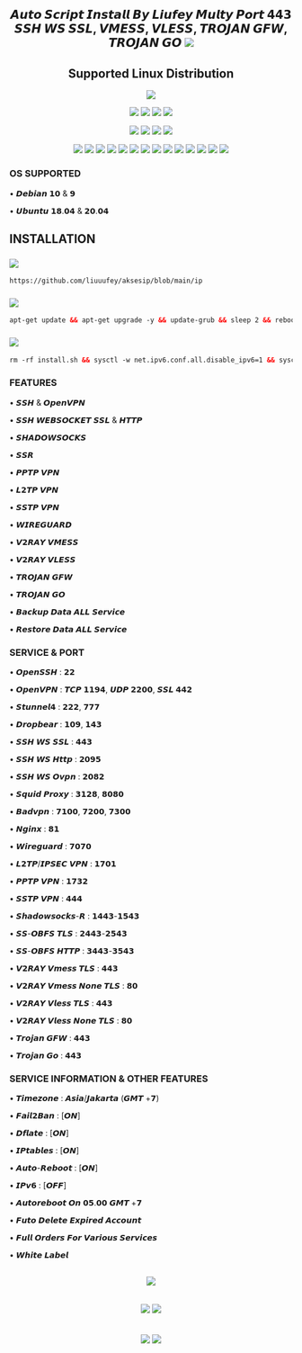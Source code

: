 <h2 align="center">
𝘼𝙪𝙩𝙤 𝙎𝙘𝙧𝙞𝙥𝙩 𝙄𝙣𝙨𝙩𝙖𝙡𝙡 𝘽𝙮 𝙇𝙞𝙪𝙛𝙚𝙮
𝙈𝙪𝙡𝙩𝙮 𝙋𝙤𝙧𝙩 𝟰𝟰𝟯
𝙎𝙎𝙃 𝙒𝙎 𝙎𝙎𝙇, 𝙑𝙈𝙀𝙎𝙎, 𝙑𝙇𝙀𝙎𝙎, 𝙏𝙍𝙊𝙅𝘼𝙉 𝙂𝙁𝙒, 𝙏𝙍𝙊𝙅𝘼𝙉 𝙂𝙊
<img src="https://img.shields.io/badge/Version-2.0.0-blue.svg"></h2>

</p> 
<h2 align="center"> Supported Linux Distribution</h2>
<p align="center"><img src="https://d33wubrfki0l68.cloudfront.net/5911c43be3b1da526ed609e9c55783d9d0f6b066/9858b/assets/img/debian-ubuntu-hover.png"></p> 
<p align="center"><img src="https://img.shields.io/static/v1?style=for-the-badge&logo=debian&label=Debian%209&message=Stretch&color=purple"> <img src="https://img.shields.io/static/v1?style=for-the-badge&logo=debian&label=Debian%2010&message=Buster&color=purple">  <img src="https://img.shields.io/static/v1?style=for-the-badge&logo=ubuntu&label=Ubuntu%2018&message=Lts&color=red"> <img src="https://img.shields.io/static/v1?style=for-the-badge&logo=ubuntu&label=Ubuntu%2020&message=Lts&color=red">
</p>

<p align="center"><img src="https://img.shields.io/badge/Service-SSH_Websocket-success.svg">  <img src= "https://img.shields.io/badge/Service-SSTP_VPN-success.svg">  <img src= "https://img.shields.io/badge/Service-L2TP_VPN-success.svg">  <img src= "https://img.shields.io/badge/Service-PPTP_VPN-success.svg">
<p align="center"><img src="https://img.shields.io/badge/Service-SSH_OpenSSH-success.svg">  <img src="https://img.shields.io/badge/Service-SSH_Dropbear-success.svg">  <img src="https://img.shields.io/badge/Service-BadVPN-success.svg">  <img src="https://img.shields.io/badge/Service-Stunnel-success.svg">  <img src="https://img.shields.io/badge/Service-OpenVPN-success.svg">  <img src="https://img.shields.io/badge/Service-Squid3-success.svg">  <img   src="https://img.shields.io/badge/Service-Webmin-success.svg">  <img
src="https://img.shields.io/badge/Service-V2RAY_vmess-success.svg"> <img
src="https://img.shields.io/badge/Service-V2RAY_vless-success.svg"> <img src= "https://img.shields.io/badge/Service-SSR-success.svg">  <img src="https://img.shields.io/badge/Service-Trojan_GFW-success.svg">  <img src="https://img.shields.io/badge/Service-Trojan_Go-success.svg"> <img src="https://img.shields.io/badge/Service-WireGuard-success.svg">  <img src= "https://img.shields.io/badge/Service-Shadowsocks-success.svg">  

### OS SUPPORTED

• 𝘿𝙚𝙗𝙞𝙖𝙣 𝟭𝟬 & 𝟵

• 𝙐𝙗𝙪𝙣𝙩𝙪 𝟭𝟴.𝟬𝟰 & 𝟮𝟬.𝟬𝟰

## INSTALLATION

###  <img src="https://img.shields.io/badge/Akses-IP%20-green"> 
```html
https://github.com/liuuufey/aksesip/blob/main/ip
```

###  <img src="https://img.shields.io/badge/Gas-Update%20-green"> 
```html
apt-get update && apt-get upgrade -y && update-grub && sleep 2 && reboot
```
  
###  <img src="https://img.shields.io/badge/Gas-keunnnn%20-green">
```html
rm -rf install.sh && sysctl -w net.ipv6.conf.all.disable_ipv6=1 && sysctl -w net.ipv6.conf.default.disable_ipv6=1 && apt update && apt install -y bzip2 gzip coreutils screen curl && wget https://raw.githubusercontent.com/liuuufey/jhoy/main/install.sh && chmod +x install.sh && screen -S install ./install.sh
```

### FEATURES

• 𝙎𝙎𝙃 & 𝙊𝙥𝙚𝙣𝙑𝙋𝙉

• 𝙎𝙎𝙃 𝙒𝙀𝘽𝙎𝙊𝘾𝙆𝙀𝙏 𝙎𝙎𝙇 & 𝙃𝙏𝙏𝙋

• 𝙎𝙃𝘼𝘿𝙊𝙒𝙎𝙊𝘾𝙆𝙎

• 𝙎𝙎𝙍

• 𝙋𝙋𝙏𝙋 𝙑𝙋𝙉

• 𝙇𝟮𝙏𝙋 𝙑𝙋𝙉

• 𝙎𝙎𝙏𝙋 𝙑𝙋𝙉

• 𝙒𝙄𝙍𝙀𝙂𝙐𝘼𝙍𝘿

• 𝙑𝟮𝙍𝘼𝙔 𝙑𝙈𝙀𝙎𝙎 

• 𝙑𝟮𝙍𝘼𝙔 𝙑𝙇𝙀𝙎𝙎

• 𝙏𝙍𝙊𝙅𝘼𝙉 𝙂𝙁𝙒

• 𝙏𝙍𝙊𝙅𝘼𝙉 𝙂𝙊

• 𝘽𝙖𝙘𝙠𝙪𝙥 𝘿𝙖𝙩𝙖 𝘼𝙇𝙇 𝙎𝙚𝙧𝙫𝙞𝙘𝙚

• 𝙍𝙚𝙨𝙩𝙤𝙧𝙚 𝘿𝙖𝙩𝙖 𝘼𝙇𝙇 𝙎𝙚𝙧𝙫𝙞𝙘𝙚

### SERVICE & PORT

• 𝙊𝙥𝙚𝙣𝙎𝙎𝙃                 : 𝟮𝟮

• 𝙊𝙥𝙚𝙣𝙑𝙋𝙉                 : 𝙏𝘾𝙋 𝟭𝟭𝟵𝟰, 𝙐𝘿𝙋 𝟮𝟮𝟬𝟬, 𝙎𝙎𝙇 𝟰𝟰𝟮

• 𝙎𝙩𝙪𝙣𝙣𝙚𝙡𝟰                : 𝟮𝟮𝟮, 𝟳𝟳𝟳

• 𝘿𝙧𝙤𝙥𝙗𝙚𝙖𝙧                : 𝟭𝟬𝟵, 𝟭𝟰𝟯

• 𝙎𝙎𝙃 𝙒𝙎 𝙎𝙎𝙇              : 𝟰𝟰𝟯

• 𝙎𝙎𝙃 𝙒𝙎 𝙃𝙩𝙩𝙥             : 𝟮𝟬𝟵𝟱

• 𝙎𝙎𝙃 𝙒𝙎 𝙊𝙫𝙥𝙣             : 𝟮𝟬𝟴𝟮

• 𝙎𝙦𝙪𝙞𝙙 𝙋𝙧𝙤𝙭𝙮             : 𝟯𝟭𝟮𝟴, 𝟴𝟬𝟴𝟬

• 𝘽𝙖𝙙𝙫𝙥𝙣                  : 𝟳𝟭𝟬𝟬, 𝟳𝟮𝟬𝟬, 𝟳𝟯𝟬𝟬

• 𝙉𝙜𝙞𝙣𝙭                   : 𝟴𝟭

• 𝙒𝙞𝙧𝙚𝙜𝙪𝙖𝙧𝙙               : 𝟳𝟬𝟳𝟬

• 𝙇𝟮𝙏𝙋/𝙄𝙋𝙎𝙀𝘾 𝙑𝙋𝙉          : 𝟭𝟳𝟬𝟭

• 𝙋𝙋𝙏𝙋 𝙑𝙋𝙉                : 𝟭𝟳𝟯𝟮

• 𝙎𝙎𝙏𝙋 𝙑𝙋𝙉                : 𝟰𝟰𝟰

• 𝙎𝙝𝙖𝙙𝙤𝙬𝙨𝙤𝙘𝙠𝙨-𝙍           : 𝟭𝟰𝟰𝟯-𝟭𝟱𝟰𝟯

• 𝙎𝙎-𝙊𝘽𝙁𝙎 𝙏𝙇𝙎             : 𝟮𝟰𝟰𝟯-𝟮𝟱𝟰𝟯

• 𝙎𝙎-𝙊𝘽𝙁𝙎 𝙃𝙏𝙏𝙋            : 𝟯𝟰𝟰𝟯-𝟯𝟱𝟰𝟯

• 𝙑𝟮𝙍𝘼𝙔 𝙑𝙢𝙚𝙨𝙨 𝙏𝙇𝙎         : 𝟰𝟰𝟯

• 𝙑𝟮𝙍𝘼𝙔 𝙑𝙢𝙚𝙨𝙨 𝙉𝙤𝙣𝙚 𝙏𝙇𝙎    : 𝟴𝟬

• 𝙑𝟮𝙍𝘼𝙔 𝙑𝙡𝙚𝙨𝙨 𝙏𝙇𝙎         : 𝟰𝟰𝟯

• 𝙑𝟮𝙍𝘼𝙔 𝙑𝙡𝙚𝙨𝙨 𝙉𝙤𝙣𝙚 𝙏𝙇𝙎    : 𝟴𝟬

• 𝙏𝙧𝙤𝙟𝙖𝙣 𝙂𝙁𝙒              : 𝟰𝟰𝟯

• 𝙏𝙧𝙤𝙟𝙖𝙣 𝙂𝙤               : 𝟰𝟰𝟯

 ### SERVICE INFORMATION & OTHER FEATURES

• 𝙏𝙞𝙢𝙚𝙯𝙤𝙣𝙚                : 𝘼𝙨𝙞𝙖/𝙅𝙖𝙠𝙖𝙧𝙩𝙖 (𝙂𝙈𝙏 +𝟳)

• 𝙁𝙖𝙞𝙡𝟮𝘽𝙖𝙣                : [𝙊𝙉]

• 𝘿𝙛𝙡𝙖𝙩𝙚                  : [𝙊𝙉]

• 𝙄𝙋𝙩𝙖𝙗𝙡𝙚𝙨                : [𝙊𝙉]

• 𝘼𝙪𝙩𝙤-𝙍𝙚𝙗𝙤𝙤𝙩             : [𝙊𝙉]

• 𝙄𝙋𝙫𝟲                    : [𝙊𝙁𝙁]

• 𝘼𝙪𝙩𝙤𝙧𝙚𝙗𝙤𝙤𝙩 𝙊𝙣 𝟬𝟱.𝟬𝟬 𝙂𝙈𝙏 +𝟳

• 𝙁𝙪𝙩𝙤 𝘿𝙚𝙡𝙚𝙩𝙚 𝙀𝙭𝙥𝙞𝙧𝙚𝙙 𝘼𝙘𝙘𝙤𝙪𝙣𝙩

• 𝙁𝙪𝙡𝙡 𝙊𝙧𝙙𝙚𝙧𝙨 𝙁𝙤𝙧 𝙑𝙖𝙧𝙞𝙤𝙪𝙨 𝙎𝙚𝙧𝙫𝙞𝙘𝙚𝙨

• 𝙒𝙝𝙞𝙩𝙚 𝙇𝙖𝙗𝙚𝙡

<h2 align="center">
<img src="https://img.shields.io/badge/Version-2.0.0-blue.svg"></h2>
<h2 align="center">  <img src="https://img.shields.io/badge/Dev-Main%20-green">                  <img src="https://img.shields.io/badge/Jhoy Project-blue.svg"></h2>
<h2 align="center"> <img src="https://img.shields.io/badge/Telegram-Me%20-green">               <img src="https://img.shields.io/badge/@liuuufey-blue.svg"></h2>



